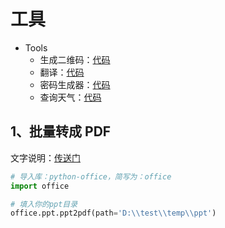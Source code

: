 # 工具

- Tools
    - 生成二维码：[代码](https://mp.weixin.qq.com/s/4Pt0YWakkPhfEWVMHwXe8g)
    - 翻译：[代码](https://mp.weixin.qq.com/s/4Pt0YWakkPhfEWVMHwXe8g)
    - 密码生成器：[代码](https://gitee.com/CoderWanFeng/python-office/blob/master/office/tools.py)
    - 查询天气：[代码](https://mp.weixin.qq.com/s/cImgWuTWbILLYT_kTnjQLA)

## 1、批量转成 PDF

文字说明：[传送门](https://mp.weixin.qq.com/s/T31F-U5AdDd3D-61b_K5Qg)
```python
# 导入库：python-office，简写为：office
import office

# 填入你的ppt目录
office.ppt.ppt2pdf(path='D:\\test\\temp\\ppt')
```